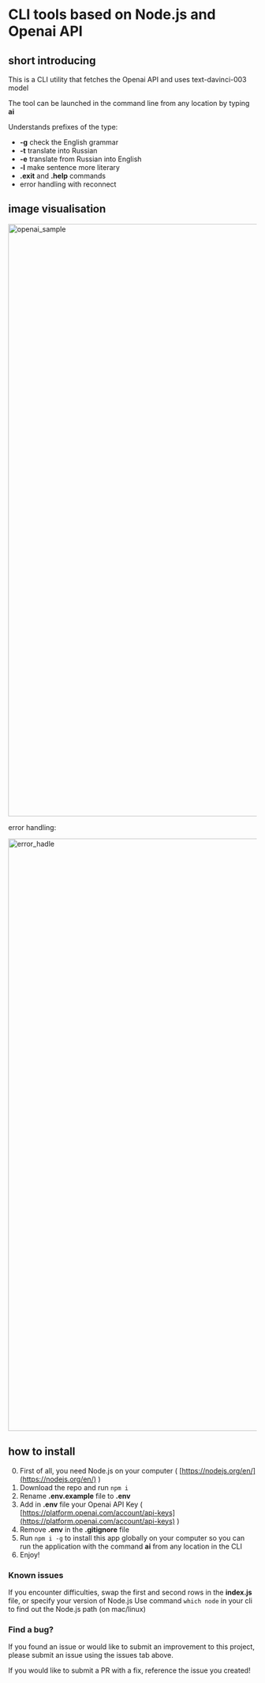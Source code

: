 # CLI tools based on Node.js and Openai API

## short introducing

This is a CLI utility that fetches the Openai API and uses text-davinci-003 model

The tool can be launched in the command line from any location by typing **ai**

Understands prefixes of the type:

- **-g** check the English grammar
- **-t** translate into Russian
- **-e** translate from Russian into English
- **-l** make sentence more literary
- **.exit** and **.help** commands
- error handling with reconnect

## image visualisation

<img width="1199" alt="openai_sample" src="https://user-images.githubusercontent.com/83927854/216793557-f2d1321f-0c0b-4dfa-86ac-0b11cb3ede9c.png">

error handling:

<img width="1199" alt="error_hadle" src="https://user-images.githubusercontent.com/83927854/217785378-a4039a34-fff7-4d93-a0b6-05c193abe366.png">

## how to install

0. First of all, you need Node.js on your computer ( [https://nodejs.org/en/](https://nodejs.org/en/) )
1. Download the repo and run `npm i`
2. Rename **.env.example** file to **.env**
3. Add in **.env** file your Openai API Key ( [https://platform.openai.com/account/api-keys](https://platform.openai.com/account/api-keys) )
4. Remove **.env** in the **.gitignore** file
5. Run `npm i -g` to install this app globally on your computer so you can run the application with the command **ai** from any location in the CLI
6. Enjoy!

### Known issues

If you encounter difficulties, swap the first and second rows in the **index.js** file, or specify your version of Node.js
Use command `which node` in your cli to find out the Node.js path (on mac/linux)

### Find a bug?

If you found an issue or would like to submit an improvement to this project, please submit an issue using the issues tab above.

If you would like to submit a PR with a fix, reference the
issue you created!
